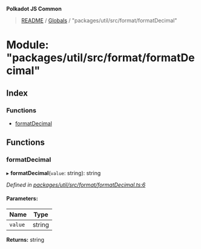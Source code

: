 **Polkadot JS Common**

> [README](../README.md) / [Globals](../globals.md) / "packages/util/src/format/formatDecimal"

# Module: "packages/util/src/format/formatDecimal"

## Index

### Functions

* [formatDecimal](_packages_util_src_format_formatdecimal_.md#formatdecimal)

## Functions

### formatDecimal

▸ **formatDecimal**(`value`: string): string

*Defined in [packages/util/src/format/formatDecimal.ts:6](https://github.com/polkadot-js/common/blob/aff78c2e/packages/util/src/format/formatDecimal.ts#L6)*

#### Parameters:

Name | Type |
------ | ------ |
`value` | string |

**Returns:** string
